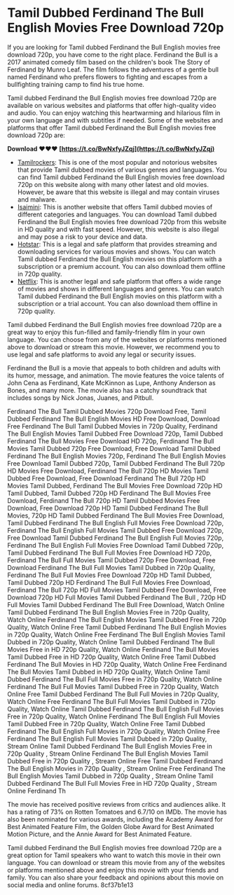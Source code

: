 # Tamil Dubbed Ferdinand The Bull English Movies Free Download 720p
 
If you are looking for Tamil dubbed Ferdinand the Bull English movies free download 720p, you have come to the right place. Ferdinand the Bull is a 2017 animated comedy film based on the children's book The Story of Ferdinand by Munro Leaf. The film follows the adventures of a gentle bull named Ferdinand who prefers flowers to fighting and escapes from a bullfighting training camp to find his true home.
 
Tamil dubbed Ferdinand the Bull English movies free download 720p are available on various websites and platforms that offer high-quality video and audio. You can enjoy watching this heartwarming and hilarious film in your own language and with subtitles if needed. Some of the websites and platforms that offer Tamil dubbed Ferdinand the Bull English movies free download 720p are:
 
**Download ❤❤❤ [https://t.co/BwNxfyJZqj](https://t.co/BwNxfyJZqj)**


 
- [Tamilrockers](https://tamilrockers.com/): This is one of the most popular and notorious websites that provide Tamil dubbed movies of various genres and languages. You can find Tamil dubbed Ferdinand the Bull English movies free download 720p on this website along with many other latest and old movies. However, be aware that this website is illegal and may contain viruses and malware.
- [Isaimini](https://isaimini.co/): This is another website that offers Tamil dubbed movies of different categories and languages. You can download Tamil dubbed Ferdinand the Bull English movies free download 720p from this website in HD quality and with fast speed. However, this website is also illegal and may pose a risk to your device and data.
- [Hotstar](https://www.hotstar.com/in): This is a legal and safe platform that provides streaming and downloading services for various movies and shows. You can watch Tamil dubbed Ferdinand the Bull English movies on this platform with a subscription or a premium account. You can also download them offline in 720p quality.
- [Netflix](https://www.netflix.com/in): This is another legal and safe platform that offers a wide range of movies and shows in different languages and genres. You can watch Tamil dubbed Ferdinand the Bull English movies on this platform with a subscription or a trial account. You can also download them offline in 720p quality.

Tamil dubbed Ferdinand the Bull English movies free download 720p are a great way to enjoy this fun-filled and family-friendly film in your own language. You can choose from any of the websites or platforms mentioned above to download or stream this movie. However, we recommend you to use legal and safe platforms to avoid any legal or security issues.
  
Ferdinand the Bull is a movie that appeals to both children and adults with its humor, message, and animation. The movie features the voice talents of John Cena as Ferdinand, Kate McKinnon as Lupe, Anthony Anderson as Bones, and many more. The movie also has a catchy soundtrack that includes songs by Nick Jonas, Juanes, and Pitbull.
 
Ferdinand The Bull Tamil Dubbed Movies 720p Download Free,  Tamil Dubbed Ferdinand The Bull English Movies HD Free Download,  Download Free Ferdinand The Bull Tamil Dubbed Movies in 720p Quality,  Ferdinand The Bull English Movies Tamil Dubbed Free Download 720p,  Tamil Dubbed Ferdinand The Bull Movies Free Download HD 720p,  Ferdinand The Bull Movies Tamil Dubbed 720p Free Download,  Free Download Tamil Dubbed Ferdinand The Bull English Movies 720p,  Ferdinand The Bull English Movies Free Download Tamil Dubbed 720p,  Tamil Dubbed Ferdinand The Bull 720p HD Movies Free Download,  Ferdinand The Bull 720p HD Movies Tamil Dubbed Free Download,  Free Download Ferdinand The Bull 720p HD Movies Tamil Dubbed,  Ferdinand The Bull Movies Free Download 720p HD Tamil Dubbed,  Tamil Dubbed 720p HD Ferdinand The Bull Movies Free Download,  Ferdinand The Bull 720p HD Tamil Dubbed Movies Free Download,  Free Download 720p HD Tamil Dubbed Ferdinand The Bull Movies,  720p HD Tamil Dubbed Ferdinand The Bull Movies Free Download,  Tamil Dubbed Ferdinand The Bull English Full Movies Free Download 720p,  Ferdinand The Bull English Full Movies Tamil Dubbed Free Download 720p,  Free Download Tamil Dubbed Ferdinand The Bull English Full Movies 720p,  Ferdinand The Bull English Full Movies Free Download Tamil Dubbed 720p,  Tamil Dubbed Ferdinand The Bull Full Movies Free Download HD 720p,  Ferdinand The Bull Full Movies Tamil Dubbed 720p Free Download,  Free Download Ferdinand The Bull Full Movies Tamil Dubbed in 720p Quality,  Ferdinand The Bull Full Movies Free Download 720p HD Tamil Dubbed,  Tamil Dubbed 720p HD Ferdinand The Bull Full Movies Free Download,  Ferdinand The Bull 720p HD Full Movies Tamil Dubbed Free Download,  Free Download 720p HD Full Movies Tamil Dubbed Ferdinand The Bull ,  720p HD Full Movies Tamil Dubbed Ferdinand The Bull Free Download,  Watch Online Tamil Dubbed Ferdinand The Bull English Movies Free in 720p Quality,  Watch Online Ferdinand The Bull English Movies Tamil Dubbed Free in 720p Quality,  Watch Online Free Tamil Dubbed Ferdinand The Bull English Movies in 720p Quality,  Watch Online Free Ferdinand The Bull English Movies Tamil Dubbed in 720p Quality,  Watch Online Tamil Dubbed Ferdinand The Bull Movies Free in HD 720p Quality,  Watch Online Ferdinand The Bull Movies Tamil Dubbed Free in HD 720p Quality,  Watch Online Free Tamil Dubbed Ferdinand The Bull Movies in HD 720p Quality,  Watch Online Free Ferdinand The Bull Movies Tamil Dubbed in HD 720p Quality,  Watch Online Tamil Dubbed Ferdinand The Bull Full Movies Free in 720p Quality,  Watch Online Ferdinand The Bull Full Movies Tamil Dubbed Free in 720p Quality,  Watch Online Free Tamil Dubbed Ferdinand The Bull Full Movies in 720p Quality,  Watch Online Free Ferdinand The Bull Full Movies Tamil Dubbed in 720p Quality,  Watch Online Tamil Dubbed Ferdinand The Bull English Full Movies Free in 720p Quality,  Watch Online Ferdinand The Bull English Full Movies Tamil Dubbed Free in 720p Quality,  Watch Online Free Tamil Dubbed Ferdinand The Bull English Full Movies in 720p Quality,  Watch Online Free Ferdinand The Bull English Full Movies Tamil Dubbed in 720p Quality,  Stream Online Tamil Dubbed Ferdinand The Bull English Movies Free in 720p Quality ,  Stream Online Ferdinand The Bull English Movies Tamil Dubbed Free in 720p Quality ,  Stream Online Free Tamil Dubbed Ferdinand The Bull English Movies in 720p Quality ,  Stream Online Free Ferdinand The Bull English Movies Tamil Dubbed in 720p Quality ,  Stream Online Tamil Dubbed Ferdinand The Bull Full Movies Free in HD 720p Quality ,  Stream Online Ferdinand Th
 
The movie has received positive reviews from critics and audiences alike. It has a rating of 73% on Rotten Tomatoes and 6.7/10 on IMDb. The movie has also been nominated for various awards, including the Academy Award for Best Animated Feature Film, the Golden Globe Award for Best Animated Motion Picture, and the Annie Award for Best Animated Feature.
 
Tamil dubbed Ferdinand the Bull English movies free download 720p are a great option for Tamil speakers who want to watch this movie in their own language. You can download or stream this movie from any of the websites or platforms mentioned above and enjoy this movie with your friends and family. You can also share your feedback and opinions about this movie on social media and online forums.
 8cf37b1e13
 
